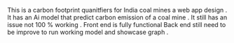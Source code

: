 This is a carbon footprint quanitfiers for India coal mines a web app design .
It has an Ai model that predict carbon emission of a coal mine . 
It still has an issue not 100 % working .
Front end is fully functional 
Back end still need to be improve to run working model and showcase graph .
